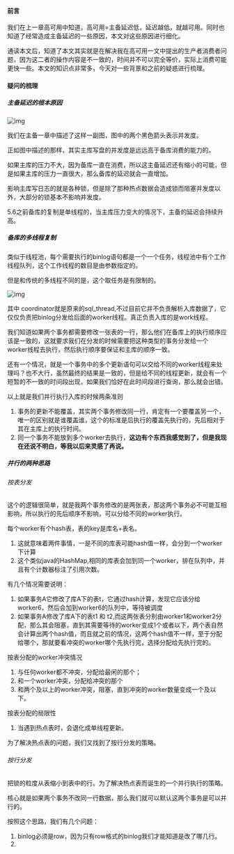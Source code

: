 #### 前言

我们在上一章高可用中知道，高可用=主备延迟低，延迟越低，就越可用。同时也知道了经常造成主备延迟的一些原因，本文对这些原因进行细化。

通读本文后，知道了本文其实就是在解决我在高可用一文中提出的生产者消费者问题，因为这二者的操作内容是不一致的，时间并不可以完全等价，实际上消费可能更快一些。本文的知识点非常多，今天对一些背景和之前的疑惑进行梳理。



#### 疑问的梳理

##### 主备延迟的根本原因

![img](https://static001.geekbang.org/resource/image/1a/ef/1a85a3bac30a32438bfd8862e5a34eef.png)

我们在主备一章中描述了这样一副图，图中的两个黑色箭头表示并发度。

正如图中描述的那样，其实主库写盘的并发度是远远高于备库消费的能力的。

如果主库的压力不大，因为备库一直在消费，所以这主备延迟还有缩小的可能，但是如果主库的压力一直很大，那么备库的延迟就会一直增加。



影响主库写日志的就是各种锁，但是除了那种热点数据会造成锁而阻塞并发度以外，大部分的锁基本不影响并发度。



5.6之前备库的复制是单线程的，当主库压力变大的情况下，主备的延迟会持续升高。



##### 备库的多线程复制

类似于线程池，每个需要执行的binlog语句都是一个一个任务，线程池中有个工作线程队列，这个工作线程的数目是由参数指定的。

但是和传统的多线程不同的是，这个取任务是有限制的。

![img](https://static001.geekbang.org/resource/image/bc/45/bcf75aa3b0f496699fd7885426bc6245.png)

其中 coordinator就是原来的sql_thread,不过目前它并不负责解析入库数据了，它仅仅负责把binlog分发给后面的worker线程。真正负责入库的是work线程。

我们知道如果两个事务都需要修改一张表的一行，那么他们在备库上的执行顺序应该是一致的，这就要求我们在分发的时候需要把这种类型的事务分发给一个worker线程去执行，然后执行顺序要保证和主库的顺序一致。

还有一个情况，就是一个事务中的多个更新语句可以交给不同的worker线程来处理吗？也不大行，虽然最终的结果是一致的，但是给不同的线程更新，就会有一个短暂的不一致的时间段出现，如果我们恰好在此时间段进行查询，那么就会出错。



以上就是我们并行执行入库的时候两条准则

1. 事务的更新不能覆盖，其实两个事务修改同一行，肯定有一个要覆盖另一个，唯一的区别就是谁覆盖谁，这个的标准是后执行的覆盖先执行的，先后相对于其在主库上的执行时间。
2. 同一个事务不能放到多个worker去执行，**这边有个东西我感觉到了，但是我现在还说不明白，等我以后来灵感了再说。**



##### 并行的两种思路

###### 按表分发

这个的逻辑很简单，就是我两个事务修改的是两张表，那这两个事务必不可能互相影响，所以执行的先后顺序不影响，可以分给不同的worker执行。

每个worker有个hash表，表的key是库名+表名。

1. 这就意味着两件事情，一是不同的库表可能hash值一样，会分到一个worker下计算
2. 这个类似java的HashMap,相同的库表会加到同一个worker，排在队列中，并且有个计数器标注了引用次数。



有几个情况需要说明：

1. 如果事务A它修改了库A下的表t，它通过hash计算，发现它应该分给worker6，然后会加到worker6的队列中，等待被调度
2. 如果事务A修改了库A下的表t1 和 t2,而这两张表分别由worker1和worker2分配，那么其会阻塞，直到其需要等待的worker变成1个或者以下，两个表自然会计算出两个hash值，而且就之前的情况，这两个hash值不一样，至于分配给哪个，那就要看冲突的worker哪个先执行完，选择分配给先执行完的。



按表分配的worker冲突情况

1. 与任何worker都不冲突，分配给最闲的那个；
2. 和一个worker冲突，分配给冲突的那个
3. 和两个及以上的worker冲突，阻塞，直到冲突的worker数量变成一个及以下。



按表分配的局限性

1. 当遇到热点表时，会退化成单线程更新。

为了解决热点表的问题，我们又找到了按行分发的策略。



###### 按行分发

把锁的粒度从表缩小到表中的行。为了解决热点表而诞生的一个并行执行的策略。

核心就是如果两个事务不改同一行数据，那么我们就可以默认这两个事务是可以并行的。

按照这个思路，我们有几个问题：

1. binlog必须是row，因为只有row格式的binlog我们才能知道是改了哪几行。
2. 



